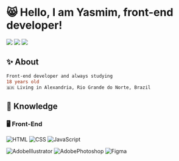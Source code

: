 <h1>😸 Hello, I am Yasmim, front-end developer!</h1>

<div>
  <p allign="center">
    <a href="https://www.linkedin.com/in/yasmim-rayane-8953b127b/" target="_blank"><img src="https://img.shields.io/badge/-Yasmim%20Rayane-0077B5?style=flat-square&logo=Linkedin&logoColor=white" target="_blank"/></a>
    <a href="https://twitter.com/ryasmim_" target="_blank"><img src="https://img.shields.io/twitter/follow/ryasmim_" target="_blank"></a>
    <a href="mailto:silva.yasmimray@gmail.com" target="_blank"><img src="https://img.shields.io/badge/-silva.yasmimray@gmail.com-D14836?style=for-the-badge-square&logo=Gmail&logoColor=white" target="_blank"/></a>
  </p>

<h2>✨ About</h2>

```diff
Front-end developer and always studying
18 years old
🇧🇷 Living in Alexandria, Rio Grande do Norte, Brazil
```

<h2>📖 Knowledge</h2>
<h3>🖥️ Front-End</h3>

![HTML](https://img.shields.io/badge/-HTML-333333?style=flat&logo=HTML5)
![CSS](https://img.shields.io/badge/-CSS-333333?style=flat&logo=CSS3&logoColor=1572B6)
![JavaScript](https://img.shields.io/badge/-JavaScript-333333?style=flat&logo=javascript)

![AdobeIllustrator](https://img.shields.io/badge/-Adobe%20Illustrator-333333?style=flat&logo=adobeillustrator)
![AdobePhotoshop](https://img.shields.io/badge/-Adobe%20Photoshop-333333?style=flat&logo=adobephotoshop)
![Figma](https://img.shields.io/badge/-Figma-333333?style=flat&logo=figma)

<!---
- 👋 Hi, I’m @yasmim-rayane
- 👀 I’m interested in ...
- 🌱 I’m currently learning ...
- 💞️ I’m looking to collaborate on ...
- 📫 How to reach me ...


yasmim-rayane/yasmim-rayane is a ✨ special ✨ repository because its `README.md` (this file) appears on your GitHub profile.
You can click the Preview link to take a look at your changes.
--->
